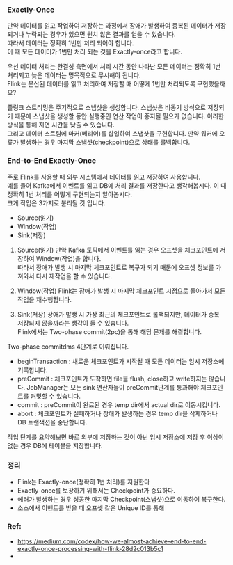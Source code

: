 ### Exactly-Once
만약 데이터를 읽고 작업하여 저장하는 과정에서 장애가 발생하여 중복된 데이터가 저장되거나 누락되는 경우가 있으면 원치 않은 결과를 얻을 수 있습니다.  
따라서 데이터는 정확히 1번만 처리 되어야 합니다.  
이 때 모든 데이터가 1번만 처리 되는 것을 Exactly-once라고 합니다.  
  
우선 데이터 처리는 완결성 측면에서 처리 시간 동안 나타난 모든 데이터는 정확히 1번 처리되고 늦은 데이터는 명목적으로 무시해야 됩니다.  
Flink는 분산된 데이터를 읽고 처리하여 저장할 때 어떻게 1번만 처리되도록 구현했을까요?  
  
플링크 스트리밍은 주기적으로 스냅샷을 생성합니다. 스냅샷은 비동기 방식으로 저장되기 때문에 스냅샷을 생성할 동안 실행중인 연산 작업이 중지될 필요가 없습니다. 이러한 방식을 통해 지연 시간을 낮출 수 있습니다.  
그리고 데이터 스트림에 마커(베리어)를 삽입하여 스냅샷을 구현합니다. 만약 워커에 오류가 발생하는 경우 마지막 스냅샷(checkpoint)으로 상태를 롤백합니다.  

### End-to-End Exactly-Once
주로 Flink를 사용할 때 외부 시스템에서 데이터를 읽고 저장하여 사용합니다.  
예를 들어 Kafka에서 이벤트를 읽고 DB에 처리 결과를 저장한다고 생각해봅시다. 이 때 정확히 1번 처리를 어떻게 구현되는지 알아봅시다.  
크게 작업은 3가지로 분리될 것 입니다.  
- Source(읽기)
- Window(작업)
- Sink(저장)

1. Source(읽기)
만약 Kafka 토픽에서 이벤트를 읽는 경우 오프셋을 체크포인트에 저장하여 Window(작업)을 합니다.  
따라서 장애가 발생 시 마지막 체크포인트로 복구가 되기 때문에 오프셋 정보를 가져와서 다시 재작업을 할 수 있습니다.  
  
2. Window(작업)
Flink는 장애가 발생 시 마지막 체크포인트 시점으로 돌아가서 모든 작업을 재수행합니다.  
  
3. Sink(저장)
장애가 발생 시 가장 최근의 체크포인트로 롤백되지만, 데이터가 중복 저장되지 않을까라는 생각이 들 수 있습니다.  
Flink에서는 Two-phase commit(2pc)을 통해 해당 문제를 해결합니다.  
  
Two-phase commitdms 4단계로 이뤄집니다.  
- beginTransaction : 새로운 체크포인트가 시작될 때 모든 데이터는 임시 저장소에 기록합니다.  
- preCommit : 체크포인트가 도착하면 file을 flush, close하고 write하지는 않습니다. JobManager는 모든 sink 연산자들이 preCommit단계를 통과해야 체크포인트를 커밋할 수 있습니다.
- commit : preCommit이 완료된 경우 temp dir에서 actual dir로 이동시킵니다.  
- abort : 체크포인트가 실패하거나 장애가 발생하는 경우 temp dir을 삭제하거나 DB 트랜잭션을 중단합니다.
  
작업 단계를 요약해보면 바로 외부에 저장하는 것이 아닌 임시 저장소에 저장 후 이상이 없는 경우 DB에 테이블을 저장합니다.  
  
### 정리
- Flink는 Exactly-once(정확히 1번 처리)를 지원한다
- Exactly-once를 보장하기 위해서는 Checkpoint가 중요하다.
- 에러가 발생하는 경우 성공한 마지막 Checkpoint(스냅샷)으로 이동하여 복구한다.
- 소스에서 이벤트를 받을 때 오프셋 같은 Unique ID를 통해

### Ref:
- https://medium.com/codex/how-we-almost-achieve-end-to-end-exactly-once-processing-with-flink-28d2c013b5c1
- 